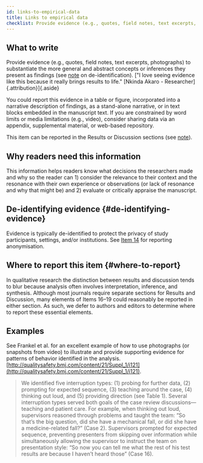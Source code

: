 ```yaml
---
id: links-to-empirical-data
title: Links to empirical data
checklist: Provide evidence (e.g., quotes, field notes, text excerpts, photographs) to substantiate analytic findings.
---
```


## What to write

Provide evidence (e.g., quotes, field notes, text excerpts, photographs) to substantiate the more general and abstract concepts or inferences they present as findings (see [note](#de-identifying-evidence) on de-identification). ["I love seeing evidence like this because it really brings results to life." [Nkinda Akaro - Researcher]{.attribution}]{.aside}

You could report this evidence in a table or figure, incorporated into a narrative description of findings, as a stand-alone narrative, or in text blocks embedded in the manuscript text. If you are constrained by word limits or media limitations (e.g., video), consider sharing data via  an appendix, supplemental material, or web-based repository.

This item can be reported in the Results or Discussion sections (see [note](#where-to-report)).

## Why readers need this information

This information helps readers know what decisions the researchers made and why so the reader can 1) consider the relevance to their context and the resonance with their own experience or observations (or lack of resonance and why that might be) and 2) evaluate or critically appraise the manuscript.
<!-- #ASK Doesn't really reflect necessity -->

## De-identifying evidence {#de-identifying-evidence}

Evidence is typically de-identified to protect the privacy of study participants, settings, and/or institutions. See [Item 14](data-processing.qmd) for reporting anonymisation.

## Where to report this item {#where-to-report}

In qualitative research the distinction between results and discussion tends to blur because analysis often involves interpretation, inference, and synthesis. Although most journals require separate sections for Results and Discussion, many elements of Items 16–19 could reasonably be reported in either section. As such, we defer to authors and editors to determine where to report these essential elements.

## Examples

See Frankel et al. for an excellent example of how to use photographs (or snapshots from video) to illustrate and provide supporting evidence for patterns of behavior identified in the analysis. [http://qualitysafety.bmj.com/content/21/Suppl_1/i121](http://qualitysafety.bmj.com/content/21/Suppl_1/i121).

> We identified five interruption types: (1) probing for further data, (2) prompting for expected sequence, (3) teaching around the case, (4) thinking out loud, and (5) providing direction (see Table 1). Several interruption types served both goals of the case review discussions—teaching and patient care. For example, when thinking out loud, supervisors reasoned through problems and taught the team: “So that’s the big question, did she have a mechanical fall, or did she have a medicine-related fall?” (Case 2). Supervisors prompted for expected sequence, preventing presenters from skipping over information while simultaneously allowing the supervisor to instruct the team on presentation style: “So now you can tell me what the rest of his test results are because I haven’t heard those” (Case 16).
